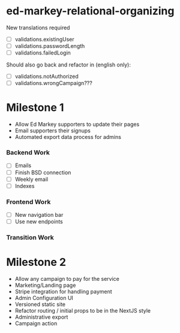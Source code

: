 # ed-markey-relational-organizing

New translations required
- [ ] validations.existingUser
- [ ] validations.passwordLength
- [ ] validations.failedLogin

Should also go back and refactor in (english only):
- [ ] validations.notAuthorized
- [ ] validations.wrongCampaign???

# Milestone 1

- Allow Ed Markey supporters to update their pages
- Email supporters their signups
- Automated export data process for admins

### Backend Work
- [ ] Emails
 - [ ] Finish BSD connection
 - [ ] Weekly email
- [ ] Indexes

### Frontend Work
- [ ] New navigation bar
- [ ] Use new endpoints

### Transition Work

# Milestone 2

- Allow any campaign to pay for the service
- Marketing/Landing page
- Stripe integration for handling payment
- Admin Configuration UI
- Versioned static site
- Refactor routing / initial props to be in the NextJS style
- Administrative export
- Campaign action
